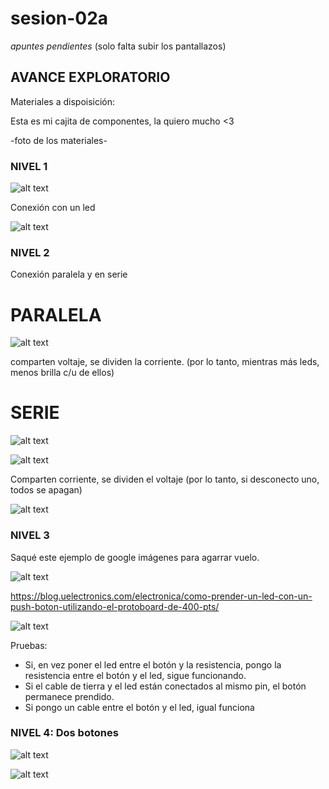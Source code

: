 # sesion-02a

*apuntes pendientes* (solo falta subir los pantallazos)


## AVANCE EXPLORATORIO


Materiales a dispoisición: 

Esta es mi cajita de componentes, la quiero mucho <3

-foto de los materiales-

### NIVEL 1

![alt text](nivel1-foto.jpg)

Conexión con un led

![alt text](nivel1-diagrama.png)


### NIVEL 2

Conexión paralela y en serie

# PARALELA

![alt text](nivel2-foto.paralela.jpg)

comparten voltaje, se dividen la corriente. (por lo tanto, mientras más leds, menos brilla c/u de ellos)


# SERIE

![alt text](nivel2-foto.serie.jpg)

![alt text](nivel2-foto2.jpg)

Comparten corriente, se dividen el voltaje (por lo tanto, si desconecto uno, todos se apagan)

![alt text](nivel2-diagrama.png)

### NIVEL 3

Saqué este ejemplo de google imágenes para agarrar vuelo.

![alt text](nivel3-diagrama.jpg)

<https://blog.uelectronics.com/electronica/como-prender-un-led-con-un-push-boton-utilizando-el-protoboard-de-400-pts/>

![alt text](nivel3-foto.jpg)

Pruebas:

- Si, en vez poner el led entre el botón y la resistencia, pongo la resistencia entre el botón y el led, sigue funcionando.
- Si el cable de tierra y el led están conectados al mismo pin, el botón permanece prendido.
- Si pongo un cable entre el botón y el led, igual funciona

### NIVEL 4: Dos botones

![alt text](nivel4-foto.jpg)

![alt text](nivel4-foto2.jpg)
